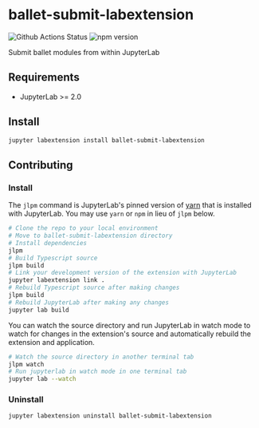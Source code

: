 # ballet-submit-labextension

![Github Actions Status](https://github.com/HDI-Project/ballet-submit-labextension/workflows/Build/badge.svg)
![npm version](https://img.shields.io/npm/v/ballet-submit-labextension)

Submit ballet modules from within JupyterLab


## Requirements

* JupyterLab >= 2.0

## Install

```bash
jupyter labextension install ballet-submit-labextension
```

## Contributing

### Install

The `jlpm` command is JupyterLab's pinned version of
[yarn](https://yarnpkg.com/) that is installed with JupyterLab. You may use
`yarn` or `npm` in lieu of `jlpm` below.

```bash
# Clone the repo to your local environment
# Move to ballet-submit-labextension directory
# Install dependencies
jlpm
# Build Typescript source
jlpm build
# Link your development version of the extension with JupyterLab
jupyter labextension link .
# Rebuild Typescript source after making changes
jlpm build
# Rebuild JupyterLab after making any changes
jupyter lab build
```

You can watch the source directory and run JupyterLab in watch mode to watch for changes in the extension's source and automatically rebuild the extension and application.

```bash
# Watch the source directory in another terminal tab
jlpm watch
# Run jupyterlab in watch mode in one terminal tab
jupyter lab --watch
```

### Uninstall

```bash
jupyter labextension uninstall ballet-submit-labextension
```
